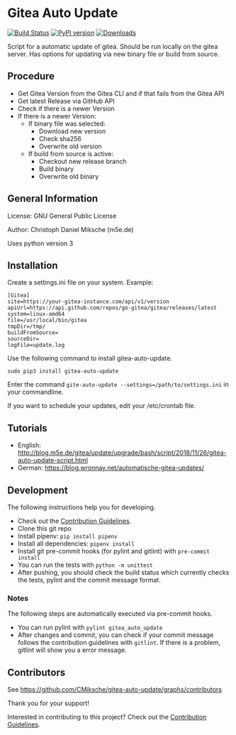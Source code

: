 # Gitea Auto Update

[![Build Status](https://cloud.drone.io/api/badges/CMiksche/gitea-auto-update/status.svg)](https://cloud.drone.io/CMiksche/gitea-auto-update)
[![PyPI version](https://badge.fury.io/py/gitea-auto-update.svg)](https://badge.fury.io/py/gitea-auto-update)
[![Downloads](https://pepy.tech/badge/gitea-auto-update)](https://pepy.tech/project/gitea-auto-update)

Script for a automatic update of gitea. Should be run locally on the gitea server. Has options for updating via new binary file or build from source.

## Procedure
* Get Gitea Version from the Gitea CLI and if that fails from the Gitea API
* Get latest Release via GitHub API
* Check if there is a newer Version
* If there is a newer Version:
    * If binary file was selected:
        * Download new version
        * Check sha256
        * Overwrite old version
    * If build from source is active:
        * Checkout new release branch
        * Build binary
        * Overwrite old binary


## General Information
License: GNU General Public License

Author: Christoph Daniel Miksche (m5e.de)

Uses python version 3

## Installation

Create a settings.ini file on your system. Example:

  ````
[Gitea]
site=https://your-gitea-instance.com/api/v1/version
apiUrl=https://api.github.com/repos/go-gitea/gitea/releases/latest
system=linux-amd64
file=/usr/local/bin/gitea
tmpDir=/tmp/
buildFromSource=
sourceDir=
logFile=update.log
  ````

Use the following command to install gitea-auto-update.

  ```
  sudo pip3 install gitea-auto-update
  ```

Enter the command `gite-auto-update --settings=/path/to/settings.ini` in your commandline.

If you want to schedule your updates, edit your /etc/crontab file.

## Tutorials

* English: http://blog.m5e.de/gitea/update/upgrade/bash/script/2018/11/26/gitea-auto-update-script.html
* German: https://blog.wronnay.net/automatische-gitea-updates/

## Development

The following instructions help you for developing.

* Check out the [Contribution Guidelines](CONTRIBUTING.md).
* Clone this git repo
* Install pipenv: `pip install pipenv`
* Install all dependencies: `pipenv install`
* Install git pre-commit hooks (for pylint and gitlint) with `pre-commit install`
* You can run the tests with `python -m unittest`
* After pushing, you should check the build status which currently checks the tests, pylint and the commit message format.

### Notes

The following steps are automatically executed via pre-commit hooks.

* You can run pylint with `pylint gitea_auto_update`
* After changes and commit, you can check if your commit message follows the contribution guidelines with `gitlint`. If there is a problem, gitlint will show you a error message.

## Contributors

See https://github.com/CMiksche/gitea-auto-update/graphs/contributors

Thank you for your support!

Interested in contributing to this project? Check out the [Contribution Guidelines](CONTRIBUTING.md).
